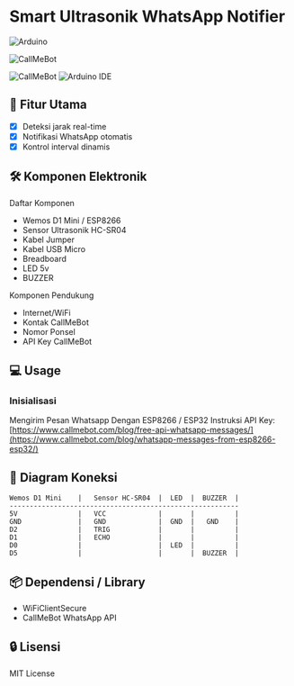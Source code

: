 # Smart Ultrasonik WhatsApp Notifier

![Arduino](https://img.shields.io/badge/-Arduino-00979D?style=for-the-badge&logo=arduino&logoColor=white/)

![CallMeBot](https://www.callmebot.com/wp-content/uploads/2019/10/Logo-Negro_x1.png)

![CallMeBot](https://img.shields.io/badge/CallMeBot-WhatsApp%20API-25D366?logo=data:image/png;base64,BASE64_ICON)
![Arduino IDE](https://img.shields.io/badge/Arduino%20IDE-v2.3.4-blue)

## 🌟 Fitur Utama
- [x] Deteksi jarak real-time
- [x] Notifikasi WhatsApp otomatis
- [x] Kontrol interval dinamis

## 🛠 Komponen Elektronik
Daftar Komponen
- Wemos D1 Mini / ESP8266
- Sensor Ultrasonik HC-SR04
- Kabel Jumper
- Kabel USB Micro
- Breadboard
- LED 5v
- BUZZER
  
Komponen Pendukung
- Internet/WiFi
- Kontak CallMeBot
- Nomor Ponsel
- API Key CallMeBot

## 💻 Usage
### Inisialisasi
Mengirim Pesan Whatsapp Dengan ESP8266 / ESP32
Instruksi API Key: [https://www.callmebot.com/blog/free-api-whatsapp-messages/](https://www.callmebot.com/blog/whatsapp-messages-from-esp8266-esp32/)

## 🔌 Diagram Koneksi
```
Wemos D1 Mini    |   Sensor HC-SR04  |  LED  |  BUZZER  |
---------------------------------------------------------
5V               |   VCC             |       |          |
GND              |   GND             |  GND  |   GND    |
D2               |   TRIG            |       |          |
D1               |   ECHO            |       |          |
D0               |                   |  LED  |          |
D5               |                   |       |  BUZZER  |
```

## 📦 Dependensi / Library
- WiFiClientSecure
- CallMeBot WhatsApp API
  
## 🔒 Lisensi
MIT License


